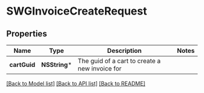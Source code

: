 # SWGInvoiceCreateRequest

## Properties
Name | Type | Description | Notes
------------ | ------------- | ------------- | -------------
**cartGuid** | **NSString*** | The guid of a cart to create a new invoice for | 

[[Back to Model list]](../README.md#documentation-for-models) [[Back to API list]](../README.md#documentation-for-api-endpoints) [[Back to README]](../README.md)


